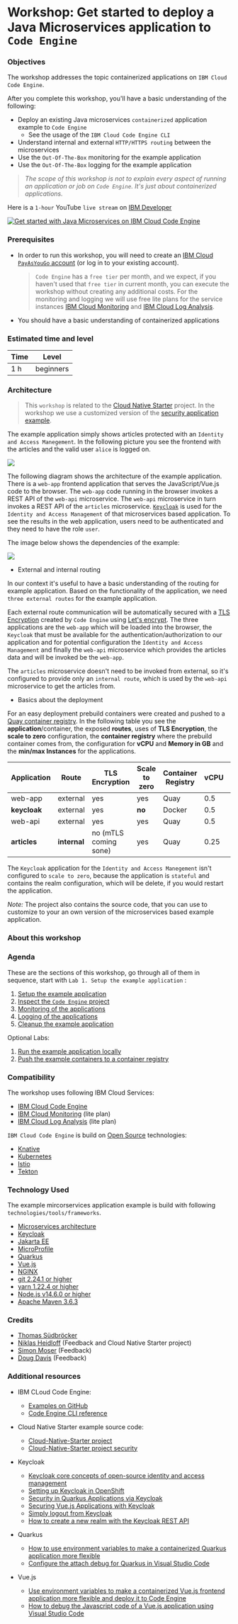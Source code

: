# Workshop: Get started to deploy a Java Microservices application to `Code Engine`

### Objectives

The workshop addresses the topic containerized applications on `IBM Cloud Code Engine`.

After you complete this workshop, you'll have a basic understanding of the following:

  * Deploy an existing Java microservices `containerized` application example to `Code Engine`
      * See the usage of the `IBM Cloud Code Engine CLI`
  * Understand internal and external `HTTP/HTTPS routing` between the microservices
  * Use the `Out-Of-The-Box` monitoring for the example application
  * Use the `Out-Of-The-Box` logging for the example application

> _The scope of this workshop is not to explain every aspect of running an application or job on `Code Engine`. It's just about containerized applications._

Here is a `1-hour` YouTube `live stream` on [IBM Developer](https://www.youtube.com/channel/UCUm6InQvGI9-6vo1teGWINA)

[![Get started with Java Microservices on IBM Cloud Code Engine](https://img.youtube.com/vi/x67_tD4APeQ/0.jpg)](https://www.youtube.com/watch?v=x67_tD4APeQ "Click play on youtube")

### Prerequisites

* In order to run this workshop, you will need to create an [IBM Cloud `PayAsYouGo` account](https://ibm.biz/BdfXAn) (or log in to your existing account).

  > `Code Engine` has a `free tier` per month, and we expect, if you haven't used that `free tier` in current month, you can execute the workshop without creating any additional costs. For the monitoring and logging we will use free lite plans for the service instances [IBM Cloud Monitoring](https://cloud.ibm.com/docs/monitoring?topic=monitoring-getting-started#getting-started) and 
 [IBM Cloud Log Analysis](https://cloud.ibm.com/docs/log-analysis?topic=log-analysis-getting-started#getting-started).

* You should have a basic understanding of containerized applications

### Estimated time and level

  |  Time | Level  |
  | - | - |
  | 1 h | beginners |

### Architecture

> This `workshop` is related to the [Cloud Native Starter](https://github.com/ibm/cloud-native-starter) project. In the workshop we use a customized version of the [security application example](https://developer.ibm.com/languages/java/tutorials/secure-your-java-microservices-application-workshop/). 

The example application simply shows articles protected with an `Identity and Access Manegement`.
In the following picture you see the frontend with the articles and the valid user `alice` is logged on.

![](images/cns-ce-example-application-00.png)

The following diagram shows the architecture of the example application. There is a `web-app` frontend application that serves the JavaScript/Vue.js code to the browser. The `web-app` code running in the browser invokes a REST API of the `web-api` microservice. The `web-api` microservice in turn invokes a REST API of the `articles` microservice. [`Keycloak`](https://www.keycloak.org/) is used for the `Identity and Access Management` of that microservices based application. To see the results in the web application, users need to be authenticated and they need to have the role `user`.

The image below shows the dependencies of the example:

![](images/cns-ce-architecture.png)

* External and internal routing

In our context it's useful to have a basic understanding of the routing for example application. Based on the functionality of the application, we need `three external routes` for the example application.

Each external route communication will be automatically secured with a [TLS Encryption](https://en.wikipedia.org/wiki/Transport_Layer_Security) created by `Code Engine` using [Let's encrypt](https://letsencrypt.org/). The three applications are the `web-app` which will be loaded into the browser, the `Keycloak` that must be available for the authentication/authorization to our application and for potential configuration the `Identity and Access Management` and finally the `web-api` microservice which provides the articles data and will be invoked be the `web-app`.

The `articles` microservice doesn't need to be invoked from external, so it's configured to provide only an `internal route`, which is used by the  `web-api` microservice to get the articles from.

* Basics about the deployment

For an easy deployment prebuild containers were created and pushed to a [Quay container registry](https://quay.io/user/tsuedbroecker).
In the following table you see the **application**/container, the exposed **routes**, uses of **TLS Encryption**, the **scale to zero** configuration, the **container registry** where the prebuild container comes from, the configuration for **vCPU** and **Memory in GB** and the **min/max Instances** for the applications.

| **Application** | **Route** | **TLS Encryption** | **Scale to zero** | **Container Registry** | **vCPU** | **Memory** | **min Instances** | **max Instances** |
| --- | --- | --- | --- |  --- | --- |  --- | --- | --- |
| web-app | external | yes |yes | Quay | 0.5 | 1 GB | 0 | 1 |
| **keycloak** | external | yes | **no** | Docker | 0.5 | 1 GB | 1 | 1 |
| web-api  | external | yes | yes | Quay | 0.5 | 1 GB | 0 | 1 |
| **articles** | **internal** | no (mTLS coming sone) | yes | Quay | 0.25 | 0.5G GB | 0 | 1 |

The `Keycloak` application for the `Identity and Access Manegement` isn't configured to `scale to zero`, because the application is `stateful` and contains the realm configuration, which will be delete, if you would restart the application.

_Note:_ The project also contains the source code, that you can use to customize to your an own version of the microservices based example application.

### About this workshop

<!-- The introductory page of the workshop is broken down into the following sections:

* [Agenda](#agenda)
* [Compatibility](#compatibility)
* [Technology Used](#technology-used)
* [Credits](#credits)
* [What`s next?](#whats-next?) -->

### Agenda

These are the sections of this workshop, go through all of them in sequence, start with `Lab 1. Setup the example application` :

 1. [Setup the example application](./setup-example.md)
 2. [Inspect the `Code Engine` project](./inspect-the-project.md)
 3. [Monitoring of the applications](./monitoring.md)
 4. [Logging of the applications](./logging.md)
 5. [Cleanup the example application](./cleanup-example.md)

Optional Labs: 
 
 1. [Run the example application locally](./run-application-locally.md)
 2. [Push the example containers to a container registry](./push-to-container-registry.md)

### Compatibility

The workshop uses following IBM Cloud Services:

 * [IBM Cloud Code Engine](https://cloud.ibm.com/docs/codeengine?topic=codeengine-about)
 * [IBM Cloud Monitoring](https://cloud.ibm.com/docs/monitoring?topic=monitoring-getting-started#getting-started) (lite plan)
 * [IBM Cloud Log Analysis](https://cloud.ibm.com/docs/log-analysis?topic=log-analysis-getting-started#getting-started) (lite plan)

`IBM Cloud Code Engine` is build on [Open Source](https://en.wikipedia.org/wiki/Open_source) technologies:

  * [Knative](https://knative.dev/)
  * [Kubernetes](https://knative.dev/)
  * [Istio](https://istio.io/)
  * [Tekton](https://tekton.dev/)
        
### Technology Used

The example mircorservices application example is build with following `technologies/tools/frameworks`.

  * [Microservices architecture](https://en.wikipedia.org/wiki/Microservices)
  * [Keycloak](https://www.keycloak.org)
  * [Jakarta EE](https://jakarta.ee/)
  * [MicroProfile](https://microprofile.io/)
  * [Quarkus](https://quarkus.io/ingress)
  * [Vue.js](https://vuejs.org/)
  * [NGINX](https://www.nginx.com/)
  * [git 2.24.1 or higher](https://git-scm.com/book/en/v2/Getting-Started-Installing-Git)
  * [yarn 1.22.4 or higher](https://yarnpkg.com)
  * [Node.js v14.6.0 or higher](https://nodejs.org/en/)
  * [Apache Maven 3.6.3](https://maven.apache.org/ref/3.6.3/maven-embedder/cli.html)

### Credits

  * [Thomas Südbröcker](https://twitter.com/tsuedbroecker)
  * [Niklas Heidloff](https://twitter.com/nheidloff) (Feedback and Cloud Native Starter project)
  * [Simon Moser](https://twitter.com/mosersd) (Feedback)
  * [Doug Davis](https://twitter.com/duginabox) (Feedback)

### Additional resources

  * IBM CLoud Code Engine:

       * [Examples on GitHub](https://github.com/IBM/CodeEngine)
       * [Code Engine CLI reference](https://cloud.ibm.com/docs/codeengine?topic=codeengine-cli)

  * Cloud Native Starter example source code:

       * [Cloud-Native-Starter project](https://github.com/IBM/cloud-native-starter)
       * [Cloud-Native-Starter project security](https://github.com/IBM/cloud-native-starter/security)

  * Keycloak

       * [Keycloak core concepts of open-source identity and access management](https://developers.redhat.com/blog/2019/12/11/keycloak-core-concepts-of-open-source-identity-and-access-management/)
       * [Setting up Keycloak in OpenShift](http://heidloff.net/article/setting-up-keycloak-openshift/)
       * [Security in Quarkus Applications via Keycloak](http://heidloff.net/article/security-quarkus-applications-keycloak/)
       * [Securing Vue.js Applications with Keycloak](http://heidloff.net/article/securing-vue-js-applications-keycloak/)
       * [Simply logout from Keycloak](https://suedbroecker.net/2021/05/18/simply-logout-from-keycloak/)
       * [How to create a new realm with the Keycloak REST API](https://suedbroecker.net/2020/08/04/how-to-create-a-new-realm-with-the-keycloak-rest-api/)
       
  * Quarkus

       * [How to use environment variables to make a containerized Quarkus application more flexible](https://suedbroecker.net/2021/05/31/how-to-use-environment-variables-to-make-a-containerized-quarkus-application-more-flexible/)
       * [Configure the attach debug for Quarkus in Visual Studio Code](https://suedbroecker.net/2021/04/29/configure-the-attach-debug-for-quarkus-in-visual-studio-code/)

  * Vue.js
  
       * [Use environment variables to make a containerized Vue.js frontend application more flexible and deploy it to Code Engine](https://suedbroecker.net/2021/06/07/use-environment-variables-to-make-a-containerized-vue-js-frontend-application-more-flexible-and-deploy-it-to-code-engine/)
       * [How to debug the Javascript code of a Vue.js application using Visual Studio Code](https://suedbroecker.net/2021/05/17/how-to-debug-a-javascript-code-of-a-vue-js-application-using-visual-studio-code/)




